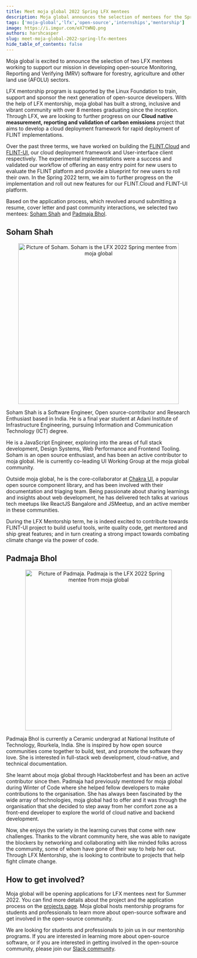 ```yaml
---
title: Meet moja global 2022 Spring LFX mentees
description: Moja global announces the selection of mentees for the Spring 2022 LFX Mentorship program
tags: ['moja-global','lfx','open-source','internships','mentorship']
image: https://i.imgur.com/eX7tWNQ.png
authors: harshcasper
slug: meet-moja-global-2022-spring-lfx-mentees
hide_table_of_contents: false
---
```


Moja global is excited to announce the selection of  two LFX mentees working to support our mission in developing open-source Monitoring, Reporting and Verifying (MRV) software for forestry, agriculture and other land use (AFOLU) sectors.

LFX mentorship program is supported by the Linux Foundation to train, support and sponsor the next generation of open-source developers. With the help of LFX mentorship, moja global has built a strong, inclusive and vibrant community with over 8 mentees graduating since the inception. Through LFX, we are looking to further progress on our **Cloud native measurement, reporting and validation of carbon emissions** project that aims to develop a cloud deployment framework for rapid deployment of FLINT implementations.

Over the past three terms, we have worked on building the [FLINT.Cloud](https://github.com/moja-global/FLINT.Cloud) and [FLINT-UI](https://github.com/moja-global/FLINT-UI), our cloud deployment framework and User-interface client respectively. The experimental implementations were a success and validated our workflow of offering an easy entry point for new users to evaluate the FLINT platform and provide a blueprint for new users to roll their own. In the Spring 2022 term, we aim to further progress on the implementation and roll out new features for our FLINT.Cloud and FLINT-UI platform.

Based on the application process, which revolved around submitting a resume, cover letter and past community interactions, we selected two mentees: [Soham Shah](https://github.com/sohamsshah) and [Padmaja Bhol](https://github.com/padmajabhol).

## Soham Shah

<p align="center">
  <img src="/img/soham-shah-lfx-spring-2022.jpg" height="438" width="438" alt="Picture of Soham. Soham is the LFX 2022 Spring mentee from moja global"></img>
</p>

Soham Shah is a Software Engineer, Open source-contributor and Research Enthusiast based in India. He is a final year student at Adani Institute of Infrastructure Engineering, pursuing Information and Communication Technology (ICT) degree.

He is a JavaScript Engineer, exploring into the areas of full stack development, Design Systems, Web Performance and Frontend Tooling. Soham is an open source enthusiast, and has been an active contributor to moja global. He is currently co-leading UI Working Group at the moja global community. 

Outside moja global, he is the core-collaborator at [Chakra UI](https://chakra-ui.com/), a popular open source component library, and has been involved with their documentation and triaging team. Being passionate about sharing learnings and insights about web development, he has delivered tech talks at various tech meetups like ReactJS Bangalore and JSMeetup, and an active member in these communities.

During the LFX Mentorship term, he is indeed excited to contribute towards FLINT-UI project to build useful tools, write quality code, get mentored and ship great features; and in turn creating a strong impact towards combating climate change via the power of code.

## Padmaja Bhol

<p align="center">
  <img src="/img/padmaja-bhol-lfx-spring-2022.jpg" height="438" width="400" alt="Picture of Padmaja. Padmaja is the LFX 2022 Spring mentee from moja global"></img>
</p>

Padmaja Bhol is currently a Ceramic undergrad at National Institute of Technology, Rourkela, India. She is inspired by how open source communities come together to build, test, and promote the software they love. She is interested in full-stack web development, cloud-native, and technical documentation. 

She learnt about moja global through Hacktoberfest and has been an active contributor since then. Padmaja had previously mentored for moja global during Winter of Code where she helped fellow developers to make contributions to the organisation. She has always been fascinated by the wide array of technologies, moja global had to offer and it was through the organisation that she decided to step away from her comfort zone as a front-end developer to explore the world of cloud native and backend development.

Now, she enjoys the variety in the learning curves that come with new challenges. Thanks to the vibrant community here, she was able to navigate the blockers by networking and collaborating with like minded folks across the community, some of whom have gone of their way to help her out. Through LFX Mentorship, she is looking to contribute to projects that help fight climate change.

## How to get involved?​

Moja global will be opening applications for LFX mentees next for Summer 2022. You can find more details about the project and the application process on the [projects page](https://mentorship.lfx.linuxfoundation.org/project/d70e1f9e-abde-403f-8389-52a122301500).  Moja global hosts mentorship programs for students and professionals to learn more about open-source software and get involved in the open-source community. 

We are looking for students and professionals to join us in our mentorship programs. If you are interested in learning more about open-source software, or if you are interested in getting involved in the open-source community, please join our [Slack community](https://join.slack.com/t/mojaglobal/shared_invite/zt-o6ta1ug0-rVLjAo460~d7JbZ~HpFFtw).

